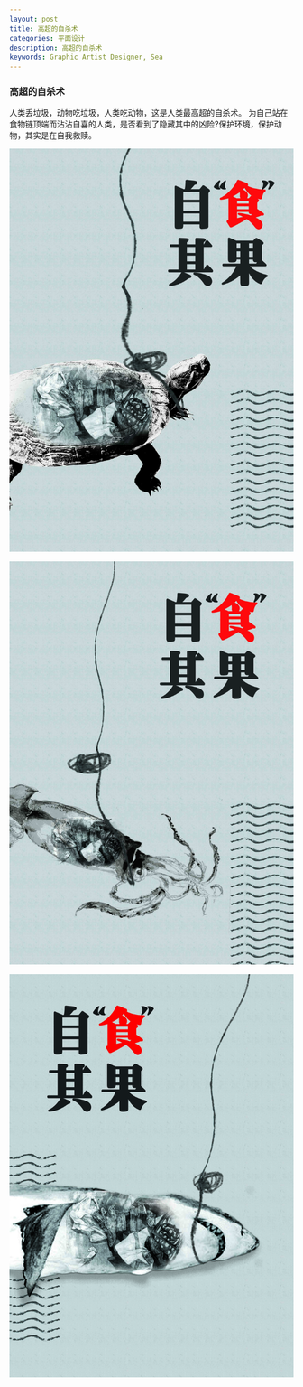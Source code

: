 ```yaml
---
layout: post
title: 高超的自杀术
categories: 平面设计
description: 高超的自杀术
keywords: Graphic Artist Designer, Sea
---
```


  
### 高超的自杀术
人类丢垃圾，动物吃垃圾，人类吃动物，这是人类最高超的自杀术。
为自己站在食物链顶端而沾沾自喜的人类，是否看到了隐藏其中的凶险?保护环境，保护动物，其实是在自我救赎。

   ![](/images/posts/graphicartistdesigner/sea/suicide/1.jpg)


   ![](/images/posts/graphicartistdesigner/sea/suicide/2.jpg)


   ![](/images/posts/graphicartistdesigner/sea/suicide/3.jpg)
